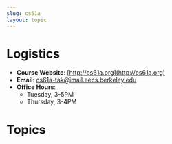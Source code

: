 ```yaml
---
slug: cs61a
layout: topic
---
```


# Logistics

* **Course Website**: [http://cs61a.org](http://cs61a.org)
* **Email**: [cs61a-tak@imail.eecs.berkeley.edu](mailto:cs61a-tak@imail.eecs.berkeley.edu)
* **Office Hours**: 
    * Tuesday, 3-5PM
    * Thursday, 3-4PM

# Topics